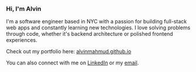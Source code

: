 ### Hi, I'm Alvin

I'm a software engineer based in NYC with a passion for building full-stack web apps and constantly learning new technologies. I love solving problems through code, whether it's backend architecture or polished frontend experiences.

Check out my portfolio here: [alvinmahmud.github.io](https://alvinmahmud.github.io/)

You can also connect with me on [LinkedIn](https://www.linkedin.com/in/alvin-mahmud/) or my [email](mailto:alvin.mahmud@gmail.com).
